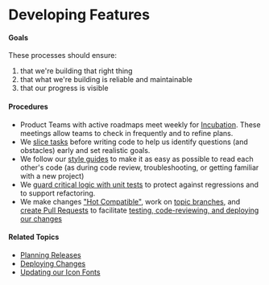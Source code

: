 # Developing Features


#### Goals

These processes should ensure:

 1. that we're building that right thing
 2. that what we're building is reliable and maintainable
 3. that our progress is visible


#### Procedures

 - Product Teams with active roadmaps meet weekly for [Incubation](planning_releases/incubation.md). These meetings allow teams to check in frequently and to refine plans.
 - We [slice tasks](developing_features/task_slicing.md) before writing code to help us identify questions (and obstacles) early and set realistic goals.
 - We follow our [style guides](https://github.com/cph/style-guides) to make it as easy as possible to read each other's code (as during code review, troubleshooting, or getting familiar with a new project)
 - We [guard critical logic with unit tests](developing_features/automated_tests.md) to protect against regressions and to support refactoring.
 - We make changes ["Hot Compatible"](developing_features/hot_compatibility.md), work on [topic branches](developing_features/git_flow.md), and [create Pull Requests](developing_features/pull_requests.md) to facilitate [testing, code-reviewing, and deploying our changes](deploying_changes.md)


#### Related Topics

 - [Planning Releases](planning_releases.md)
 - [Deploying Changes](deploying_changes.md)
 - [Updating our Icon Fonts](designing_products/ui_guide/icon_fonts.md)
